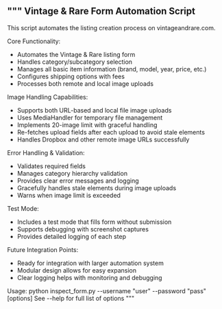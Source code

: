 """
Vintage & Rare Form Automation Script
-----------------------------------

This script automates the listing creation process on vintageandrare.com.

Core Functionality:
- Automates the Vintage & Rare listing form
- Handles category/subcategory selection
- Manages all basic item information (brand, model, year, price, etc.)
- Configures shipping options with fees
- Processes both remote and local image uploads

Image Handling Capabilities:
- Supports both URL-based and local file image uploads
- Uses MediaHandler for temporary file management
- Implements 20-image limit with graceful handling
- Re-fetches upload fields after each upload to avoid stale elements
- Handles Dropbox and other remote image URLs successfully

Error Handling & Validation:
- Validates required fields
- Manages category hierarchy validation
- Provides clear error messages and logging
- Gracefully handles stale elements during image uploads
- Warns when image limit is exceeded

Test Mode:
- Includes a test mode that fills form without submission
- Supports debugging with screenshot captures
- Provides detailed logging of each step

Future Integration Points:
- Ready for integration with larger automation system
- Modular design allows for easy expansion
- Clear logging helps with monitoring and debugging

Usage:
python inspect_form.py --username "user" --password "pass" [options]
See --help for full list of options
"""